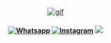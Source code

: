 </div>
<p align="center">
  <a href="https://github.com/Fariiid-M">
    <img src="https://i.ibb.co/qBZkVkf/gif.gif" alt="gif" border="0">
    <h4 align="center">
 <a href="https://wa.me/6285890441472" target="_blank"><img src="https://img.shields.io/badge/Whatsapp-%808080.svg?&style=flat-square&logo=Whatsapp&logoColor=white" alt="Whatsapp"></a> <a href="https://www.instagram.com/faridmhrdkaa" target="_blank"><img src="https://img.shields.io/badge/Instagram-%23E4405F.svg?&style=flat-square&logo=instagram&logoColor=white" alt="Instagram"></a> <a href="https://wa.me/6285806401502" target="_blank"><img src="https://img.shields.io/badge/whatsapp-bot-%808080.svg?&style=flat-square&logo=whatsapp&logoColor=blue"></a> 
</h4>
</p>
